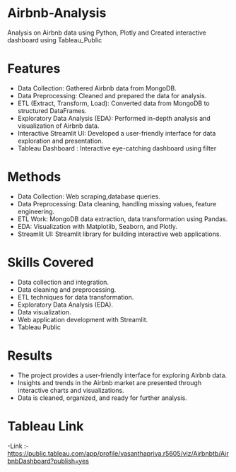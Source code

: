 # Airbnb-Analysis
Analysis on Airbnb data using Python, Plotly and Created interactive dashboard using Tableau_Public

# Features
- Data Collection: Gathered Airbnb data from MongoDB.
- Data Preprocessing: Cleaned and prepared the data for analysis. 
- ETL (Extract, Transform, Load): Converted data from MongoDB to structured DataFrames.
- Exploratory Data Analysis (EDA): Performed in-depth analysis and visualization of Airbnb data.
- Interactive Streamlit UI: Developed a user-friendly interface for data exploration and presentation.
- Tableau Dashboard : Interactive eye-catching dashboard using filter

# Methods
- Data Collection: Web scraping,database queries.
- Data Preprocessing: Data cleaning, handling missing values, feature engineering.
- ETL Work: MongoDB data extraction, data transformation using Pandas.
- EDA: Visualization with Matplotlib, Seaborn, and Plotly.
- Streamlit UI: Streamlit library for building interactive web applications.

# Skills Covered
- Data collection and integration.
- Data cleaning and preprocessing.
- ETL techniques for data transformation.
- Exploratory Data Analysis (EDA).
- Data visualization.
- Web application development with Streamlit.
- Tableau Public
  
# Results
- The project provides a user-friendly interface for exploring Airbnb data.
- Insights and trends in the Airbnb market are presented through interactive charts and visualizations.
- Data is cleaned, organized, and ready for further analysis.

# Tableau Link
-Link :- https://public.tableau.com/app/profile/vasanthapriya.r5605/viz/Airbnbtb/AirbnbDashboard?publish=yes
